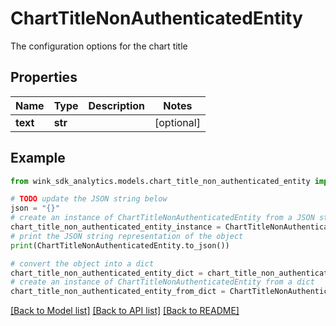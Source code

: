 # ChartTitleNonAuthenticatedEntity

The configuration options for the chart title

## Properties

Name | Type | Description | Notes
------------ | ------------- | ------------- | -------------
**text** | **str** |  | [optional] 

## Example

```python
from wink_sdk_analytics.models.chart_title_non_authenticated_entity import ChartTitleNonAuthenticatedEntity

# TODO update the JSON string below
json = "{}"
# create an instance of ChartTitleNonAuthenticatedEntity from a JSON string
chart_title_non_authenticated_entity_instance = ChartTitleNonAuthenticatedEntity.from_json(json)
# print the JSON string representation of the object
print(ChartTitleNonAuthenticatedEntity.to_json())

# convert the object into a dict
chart_title_non_authenticated_entity_dict = chart_title_non_authenticated_entity_instance.to_dict()
# create an instance of ChartTitleNonAuthenticatedEntity from a dict
chart_title_non_authenticated_entity_from_dict = ChartTitleNonAuthenticatedEntity.from_dict(chart_title_non_authenticated_entity_dict)
```
[[Back to Model list]](../README.md#documentation-for-models) [[Back to API list]](../README.md#documentation-for-api-endpoints) [[Back to README]](../README.md)


